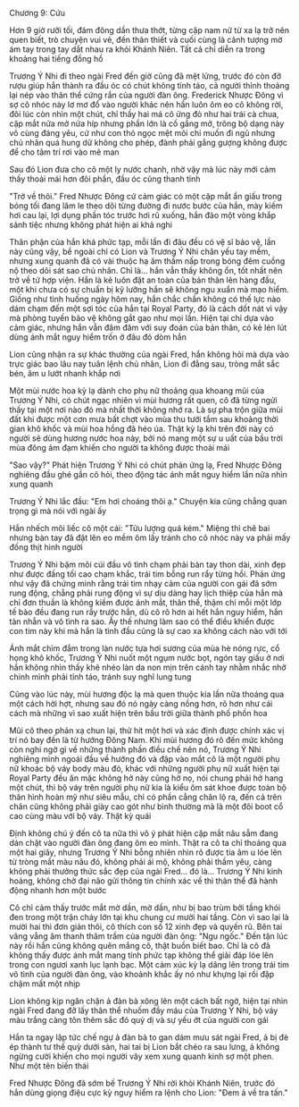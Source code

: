





Chương 9: Cứu


Hơn 9 giờ rưỡi tối, đám đông dần thưa thớt, từng cặp nam nữ từ xa lạ trở nên quen biết, trò chuyện vui vẻ, đến thân thiết và cuối cùng là cảnh tượng mờ ám tay trong tay dắt nhau ra khỏi Khánh Niên. Tất cả chỉ diễn ra trong khoảng hai tiếng đồng hồ

Trương Ý Nhi đi theo ngài Fred đến giờ cũng đã mệt lửng, trước đó còn đỡ rượu giúp hắn thành ra đầu óc có chút không tỉnh táo, cả người thỉnh thoảng lại nép vào thân thể cứng rắn của người đàn ông. Frederick Nhược Đông vì sợ cô nhóc này lơ mơ đổ vào người khác nên hắn luôn ôm eo cô không rời, đôi lúc còn nhìn một chút, chỉ thấy hai má cô ửng đỏ như hai trái cà chua, cặp mắt nửa mở nửa híp nhưng phần lớn là cố gắng mở, trông bộ dạng này vô cùng đáng yêu, cứ như con thỏ ngọc mệt mỏi chỉ muốn đi ngủ nhưng chủ nhân quá hung dữ không cho phép, đành phải gắng gượng không được để cho tâm trí rơi vào mê man

Sau đó Lion đưa cho cô một ly nước chanh, nhờ vậy mà lúc này mới cảm thấy thoải mái hơn đôi phần, đầu óc cũng thanh tỉnh

"Trở về thôi." Fred Nhược Đông cứ cảm giác có một cặp mắt ẩn giấu trong bóng tối đang lăm le theo dõi từng đường đi nước bước của hắn, mày kiếm hơi cau lại, lợi dụng phần tóc trước hơi rũ xuống, hắn đảo một vòng khắp sảnh tiệc nhưng không phát hiện ai khả nghi




Thân phận của hắn khá phức tạp, mỗi lần đi đâu đều có vệ sĩ bảo vệ, lần này cũng vậy, bề ngoài chỉ có Lion và Trương Ý Nhi chân yếu tay mềm, nhưng xung quanh đã có vài thuộc hạ âm thầm nấp trong bóng đêm cuồng nộ theo dõi sát sao chủ nhân. Chỉ là... hắn vẫn thấy không ổn, tốt nhất nên trở về tứ hợp viện. Hắn là kẻ luôn đặt an toàn của bản thân lên hàng đầu, một khi chưa có sự chuẩn bị kỹ lưỡng hắn sẽ không ngu xuẩn mà mạo hiểm. Giống như tình huống ngày hôm nay, hắn chắc chắn không có thế lực nào dám chạm đến một sợi tóc của hắn tại Royal Party, đó là cách dốt nát vì vậy mà phòng tuyến bảo vệ không gắt gao như mọi lần. Hiện tại chỉ dựa vào cảm giác, nhưng hắn vẫn đăm đăm với suy đoán của bản thân, có kẻ lén lút dùng ánh mắt nguy hiểm trốn ở đâu đó dòm hắn

Lion cũng nhận ra sự khác thường của ngài Fred, hắn không hỏi mà dựa vào trực giác bao lâu nay tuân lệnh chủ nhân, Lion đi đằng sau, tròng mắt sắc bén, âm u lướt nhanh khắp nơi

Một mùi nước hoa kỳ lạ dành cho phụ nữ thoảng qua khoang mũi của Trương Ý Nhi, có chút ngạc nhiên vì mùi hương rất quen, cô đã từng ngửi thấy tại một nơi nào đó mà nhất thời không nhớ ra. Là sự pha trộn giữa mùi đất khi được một cơn mưa bất chợt vào mùa thu tưới tắm sau khoảng thời gian khô khốc và mùi hoa hồng đã héo úa. Thật kỳ lạ khi trên đời này có người sẽ dùng hương nước hoa này, bởi nó mang một sự u uất của bầu trời mùa đông ảm đạm khiến cho người ta không được thoải mái

"Sao vậy?" Phát hiện Trương Ý Nhi có chút phản ứng lạ, Fred Nhược Đông nghiêng đầu ghé gần cô hỏi, theo động tác ánh mắt nguy hiểm lần nữa nhìn xung quanh

Trương Ý Nhi lắc đầu: "Em hơi choáng thôi ạ." Chuyện kia cũng chẳng quan trọng gì mà nói với ngài ấy

Hắn nhếch môi liếc cô một cái: "Tửu lượng quá kém." Miệng thì chê bai nhưng bàn tay đã đặt lên eo mềm ôm lấy tránh cho cô nhóc này va phải mấy đống thịt hình người



Trương Ý Nhi bặm môi cúi đầu vô tình chạm phải bàn tay thon dài, xinh đẹp như được đấng tối cao chạm khắc, trái tim bỗng run rẩy từng hồi. Phản ứng như vậy đã chứng minh rằng trái tim nhạy cảm của người con gái đã sớm rung động, chẳng phải rung động vì sự dịu dàng hay lịch thiệp của hắn mà chỉ đơn thuần là không kiềm được ánh mắt, thân thể, thậm chí mỗi một lớp tế bào đều đang run rẩy trước hắn, dù cô rõ hơn ai hết hắn nguy hiểm, hắn tàn nhẫn và vô tình ra sao. Ấy thế nhưng làm sao có thể điều khiển được con tim này khi mà hắn là tình đầu cũng là sự cao xa không cách nào với tới

Ánh mắt chìm đắm trong làn nước tựa hơi sương của mùa hè nóng rực, cổ họng khô khốc, Trương Ý Nhi nuốt một ngụm nước bọt, ngón tay giấu ở nơi hắn không nhìn thấy khẽ nhéo làn da non mịn trên cánh tay nhằm nhắc nhở chính mình phải tỉnh táo, tránh suy nghĩ lung tung

Cũng vào lúc này, mùi hương độc lạ mà quen thuộc kia lần nữa thoáng qua một cách hời hợt, nhưng sau đó nó ngày càng nồng hơn, rõ hơn như cái cách mà những vì sao xuất hiện trên bầu trời giữa thành phố phồn hoa

Mũi cô theo phản xạ chun lại, thử hít một hơi và xác định được chính xác vị trí nó bay đến là từ hướng Đông Nam. Khi mùi hương đó rõ đến mức không còn nghi ngờ gì về những thành phần điều chế nên nó, Trương Ý Nhi nghiêng mình ngoái đầu về hướng đó và đập vào mắt cô là một người phụ nữ khoác bộ váy body màu đỏ, khác với những người phụ nữ xuất hiện tại Royal Party đều ăn mặc không hở này cũng hở nọ, nói chung phải hở hang một chút, thì bộ váy trên người phụ nữ kia là kiểu ôm sát khoe được toàn bộ thân hình hoàn mỹ như siêu mẫu, chỉ có phần cẳng chân lộ ra, đến cả trên chân cũng không phải giày cao gót như bình thường mà là một đôi boot cổ cao cùng màu với bộ váy. Thật kỳ quái

Định không chú ý đến cô ta nữa thì vô ý phát hiện cặp mắt nâu sẫm đang dán chặt vào người đàn ông đang ôm eo mình. Thật ra cô ta chỉ thoáng qua một hai giây, nhưng Trương Ý Nhi bỗng nhiên nhìn rõ được tia âm u lóe lên từ tròng mắt màu nâu đó, không phải ái mộ, không phải thầm yêu, càng không phải thưởng thức sắc đẹp của ngài Fred... đó là... Trương Ý Nhi kinh hoảng, không chờ đại não gửi thông tin chính xác về thì thân thể đã hành động nhanh hơn một bước



Cô chỉ cảm thấy trước mắt mờ dần, mờ dần, như bị bao trùm bởi tầng khói đen trong một trận cháy lớn tại khu chung cư mười hai tầng. Còn vì sao lại là mười hai thì đơn giản thôi, cô thích con số 12 xinh đẹp và quyến rũ. Bên tai văng vẳng âm thanh thâm trầm của người đàn ông: "Ngu ngốc." Đến tận lúc này rồi hắn cũng không quên mắng cô, thật buồn biết bao. Chỉ là cô đã không thấy được ánh mắt mang tính phức tạp không thể giải đáp lóe lên trong con ngươi xanh lục lạnh bạc. Một cảm xúc kỳ lạ dâng lên trong trái tim vô tình của người đàn ông, vào khoảnh khắc ấy nó như khựng lại rồi đập chậm mất một nhịp

Lion không kịp ngăn chặn ả đàn bà xông lên một cách bất ngờ, hiện tại nhìn ngài Fred đang đỡ lấy thân thể nhuốm đầy máu của Trương Ý Nhi, bộ váy màu trắng càng tôn thêm sắc đỏ quỷ dị và sự yếu ớt của người con gái

Hắn ta ngay lập tức chế ngự ả đàn bà to gan dám mưu sát ngài Fred, ả bị đè ép thành tư thế quỳ dưới sàn, hai tai bị Lion bắt chéo ra sau lưng, ả không ngừng cười khiến cho mọi người vây xem xung quanh kinh sợ một phen. Như một tên biến thái

Fred Nhược Đông đã sớm bế Trương Ý Nhi rời khỏi Khánh Niên, trước đó hắn dùng giọng điệu cực kỳ nguy hiểm ra lệnh cho Lion: "Đem ả về tra tấn."




